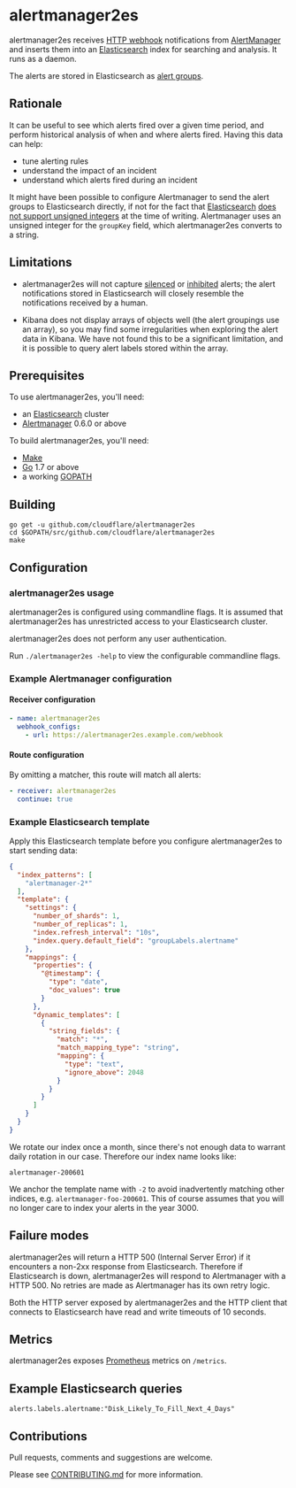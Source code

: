 # alertmanager2es

alertmanager2es receives [HTTP webhook][] notifications from [AlertManager][]
and inserts them into an [Elasticsearch][] index for searching and analysis. It
runs as a daemon.

The alerts are stored in Elasticsearch as [alert groups][].

[alert groups]: https://prometheus.io/docs/alerting/alertmanager/#grouping
[AlertManager]: https://github.com/prometheus/alertmanager
[Elasticsearch]: https://www.elastic.co/products/elasticsearch
[HTTP webhook]: https://prometheus.io/docs/alerting/configuration/#webhook-receiver-<webhook_config>

## Rationale

It can be useful to see which alerts fired over a given time period, and
perform historical analysis of when and where alerts fired. Having this data
can help:

- tune alerting rules
- understand the impact of an incident
- understand which alerts fired during an incident

It might have been possible to configure Alertmanager to send the alert groups
to Elasticsearch directly, if not for the fact that [Elasticsearch][] [does not
support unsigned integers][] at the time of writing. Alertmanager uses an
unsigned integer for the `groupKey` field, which alertmanager2es converts to a
string.

[does not support unsigned integers]: https://github.com/elastic/elasticsearch/issues/13951

## Limitations

- alertmanager2es will not capture [silenced][] or [inhibited][] alerts; the alert
  notifications stored in Elasticsearch will closely resemble the notifications
  received by a human.

[silenced]: https://prometheus.io/docs/alerting/alertmanager/#silences
[inhibited]: https://prometheus.io/docs/alerting/alertmanager/#inhibition

- Kibana does not display arrays of objects well (the alert groupings use an
  array), so you may find some irregularities when exploring the alert data in
  Kibana. We have not found this to be a significant limitation, and it is
  possible to query alert labels stored within the array.

## Prerequisites

To use alertmanager2es, you'll need:

- an [Elasticsearch][] cluster
- [Alertmanager][] 0.6.0 or above

To build alertmanager2es, you'll need:

- [Make][]
- [Go][] 1.7 or above
- a working [GOPATH][]

[Make]: https://www.gnu.org/software/make/
[Go]: https://golang.org/dl/
[GOPATH]: https://golang.org/cmd/go/#hdr-GOPATH_environment_variable

## Building

    go get -u github.com/cloudflare/alertmanager2es
    cd $GOPATH/src/github.com/cloudflare/alertmanager2es
    make

## Configuration

### alertmanager2es usage

alertmanager2es is configured using commandline flags. It is assumed that
alertmanager2es has unrestricted access to your Elasticsearch cluster.

alertmanager2es does not perform any user authentication.

Run `./alertmanager2es -help` to view the configurable commandline flags.

### Example Alertmanager configuration

#### Receiver configuration

```yaml
- name: alertmanager2es
  webhook_configs:
    - url: https://alertmanager2es.example.com/webhook
```

#### Route configuration

By omitting a matcher, this route will match all alerts:

```yaml
- receiver: alertmanager2es
  continue: true
```

### Example Elasticsearch template

Apply this Elasticsearch template before you configure alertmanager2es to start
sending data:

```json
{
  "index_patterns": [
    "alertmanager-2*"
  ],
  "template": {
    "settings": {
      "number_of_shards": 1,
      "number_of_replicas": 1,
      "index.refresh_interval": "10s",
      "index.query.default_field": "groupLabels.alertname"
    },
    "mappings": {
      "properties": {
        "@timestamp": {
          "type": "date",
          "doc_values": true
        }
      },
      "dynamic_templates": [
        {
          "string_fields": {
            "match": "*",
            "match_mapping_type": "string",
            "mapping": {
              "type": "text",
              "ignore_above": 2048
            }
          }
        }
      ]
    }
  }
}
```

We rotate our index once a month, since there's not enough data to warrant
daily rotation in our case. Therefore our index name looks like:

    alertmanager-200601

We anchor the template name with `-2` to avoid inadvertently matching other
indices, e.g.  `alertmanager-foo-200601`. This of course assumes that you will
no longer care to index your alerts in the year 3000.

## Failure modes

alertmanager2es will return a HTTP 500 (Internal Server Error) if it encounters
a non-2xx response from Elasticsearch. Therefore if Elasticsearch is down,
alertmanager2es will respond to Alertmanager with a HTTP 500. No retries are
made as Alertmanager has its own retry logic.

Both the HTTP server exposed by alertmanager2es and the HTTP client that
connects to Elasticsearch have read and write timeouts of 10 seconds.

## Metrics

alertmanager2es exposes [Prometheus][] metrics on `/metrics`.

[Prometheus]: https://prometheus.io/

## Example Elasticsearch queries

    alerts.labels.alertname:"Disk_Likely_To_Fill_Next_4_Days"

## Contributions

Pull requests, comments and suggestions are welcome.

Please see [CONTRIBUTING.md](CONTRIBUTING.md) for more information.
